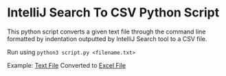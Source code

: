 # IntelliJ Search To CSV Python Script

This python script converts a given text file through the command line formatted by indentation outputted by IntelliJ Search tool to a CSV file.

Run using `python3 script.py <filename.txt>`

Example:
[Text File](grade.txt) Converted to [Excel File](grade.xlsx)